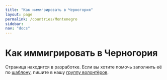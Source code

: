 ```yaml
---
title: "Как иммигрировать в Черногория"
layout: page
permalink: /countries/Montenegro
sidebar:
nav: "docs"
---
```


# Как иммигрировать в Черногория

Страница находится в разработке. Если вы хотите помочь заполнить её по [шаблону](/template), пишите в нашу [группу волонтёров](https://t.me/+FHi3FnJaoWJkMDAx).
